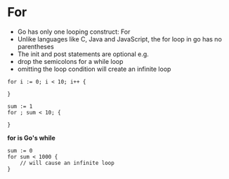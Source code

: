 # For
- Go has only one looping construct: For
- Unlike languages like C, Java and JavaScript, the for loop in go has no parentheses
- The init and post statements are optional e.g.
- drop the semicolons for a while loop
- omitting the loop condition will create an infinite loop
```
for i := 0; i < 10; i++ {

}

```
```
sum := 1
for ; sum < 10; {

}

```

**for is Go's while**
```
sum := 0
for sum < 1000 {
    // will cause an infinite loop
}

